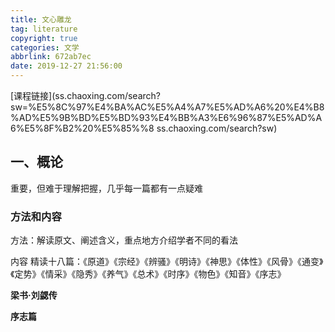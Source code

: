 ```yaml
---
title: 文心雕龙
tag: literature
copyright: true
categories: 文学
abbrlink: 672ab7ec
date: 2019-12-27 21:56:00
---
```






[课程链接](ss.chaoxing.com/search?sw=%E5%8C%97%E4%BA%AC%E5%A4%A7%E5%AD%A6%20%E4%B8%AD%E5%9B%BD%E5%BD%93%E4%BB%A3%E6%96%87%E5%AD%A6%E5%8F%B2%20%E5%85%%8 ss.chaoxing.com/search?sw)

## 一、概论

重要，但难于理解把握，几乎每一篇都有一点疑难

### 方法和内容

方法：解读原文、阐述含义，重点地方介绍学者不同的看法

内容 精读十八篇：《原道》《宗经》《辨骚》《明诗》《神思》《体性》《风骨》《通变》《定势》《情采》《隐秀》《养气》《总术》《时序》《物色》《知音》《序志》

**梁书·刘勰传**

**序志篇**

